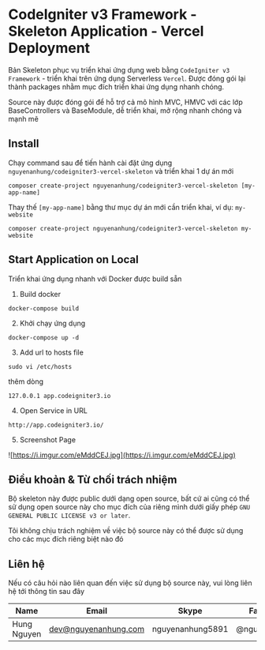 # CodeIgniter v3 Framework - Skeleton Application - Vercel Deployment

Bản Skeleton phục vụ triển khai ứng dụng web bằng `CodeIgniter v3 Framework` - triển khai trên ứng dụng Serverless
`Vercel`. Được đóng gói lại thành packages nhằm mục đích triển khai ứng dụng nhanh chóng.

Source này được đóng gói để hỗ trợ cả mô hình MVC, HMVC với các lớp BaseControllers và BaseModule, dễ triển khai, mở
rộng nhanh chóng và mạnh mẽ

## Install

Chạy command sau để tiến hành cài đặt ứng dụng `nguyenanhung/codeigniter3-vercel-skeleton` và triển khai 1 dự án mới

```shell
composer create-project nguyenanhung/codeigniter3-vercel-skeleton [my-app-name]
```

Thay thế `[my-app-name]` bằng thư mục dự án mới cần triển khai, ví dụ: `my-website`

```shell
composer create-project nguyenanhung/codeigniter3-vercel-skeleton my-website
```

## Start Application on Local

Triển khai ứng dụng nhanh với Docker được build sẵn

1. Build docker

```shell
docker-compose build
```

2. Khởi chạy ứng dụng

```shell
docker-compose up -d
```

3. Add url to hosts file

```shell
sudo vi /etc/hosts
```

thêm dòng

```shell
127.0.0.1 app.codeigniter3.io
```

4. Open Service in URL

```shell
http://app.codeigniter3.io/
```

5. Screenshot Page

![https://i.imgur.com/eMddCEJ.jpg](https://i.imgur.com/eMddCEJ.jpg)

## Điều khoản & Từ chối trách nhiệm

Bộ skeleton này được public dưới dạng open source, bất cứ ai cũng có thể sử dụng open source này cho mục đích của riêng
mình dưới giấy phép `GNU GENERAL PUBLIC LICENSE v3 or later`.

Tôi không chịu trách nghiệm về việc bộ source này có thể được sử dụng cho các mục đích riêng biệt nào đó

## Liên hệ

Nếu có câu hỏi nào liên quan đến việc sử dụng bộ source này, vui lòng liên hệ tới thông tin sau đây

| Name        | Email                | Skype            | Facebook      |
|-------------|----------------------|------------------|---------------|
| Hung Nguyen | dev@nguyenanhung.com | nguyenanhung5891 | @nguyenanhung |
